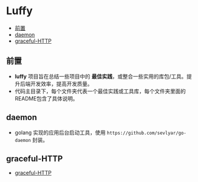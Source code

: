 # Luffy

* [前置](#前置)
* [daemon](#daemon)
* [graceful-HTTP](#graceful-HTTP)

## 前置

* __luffy__ 项目旨在总结一些项目中的 __最佳实践__，或整合一些实用的库包/工具。提升后端开发效率，提高开发质量。
* 代码主目录下，每个文件夹代表一个最佳实践或工具库，每个文件夹里面的README包含了具体说明。

## daemon

* golang 实现的应用后台启动工具，使用 ```https://github.com/sevlyar/go-daemon``` 封装。

## graceful-HTTP
* [graceful-HTTP](https://github.com/YuleiGong/luffy/tree/main/graceful-HTTP "优雅退出http服务")
